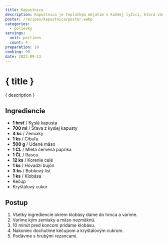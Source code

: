 ```yaml
---
title: Kapustnica
description: Kapustnica je teplučkým objatím v každej lyžici, ktorá vás prenesie do rodinného krbu.
poster: /recipes/kapustnica/poster.webp
categories:
  - polievky
servings:
  unit: portions
  count: 4
preparation: 10
cooking: 90
date: 2023-09-11
---
```


# { title }

{ description }

## Ingrediencie

- **1 hrsť** / Kyslá kapusta
- **700 ml** / Šťava z kyslej kapusty
- **4 ks** / Zemiaky
- **1 ks** / Cibuľa
- **500 g** / Udené mäso
- **1 ČL** / Mletá červená paprika
- **1 ČL** / Rasca
- **12 ks** / Korenie celé
- **1 ks** / Hovadzí bujón
- **3 ks** / Bobkový list
- **1 ks** / Klobása
- Kečup
- Kryštálový cukor

## Postup

1. Všetky ingrediencie okrem klobásy dáme do hrnca a varíme.
2. Varíme kým zemiaky a mäso nezmäknú.
3. 10 minút pred koncom pridáme klobásu.
4. Nakoniec dochutíme kečupom a kryštálovým cukrom.
5. Podávme s hrubými rezancami.
